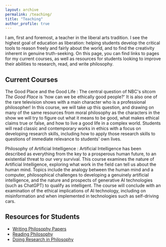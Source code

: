 ```yaml
---
layout: archive
permalink: /teaching/
title: "Teaching"
author_profile: true
---
```


I am, first and foremost, a teacher in the liberal arts tradition.  I see the highest goal of education as liberation: helping students develop the critical tools to reason freely and fairly about the world, and to find the creativity inherent in genuine truth-seeking.  On this page, you can find links to pages for my current courses, as well as resources for students looking to improve their abilities to research, read, and write philosophy.

## Current Courses

The Good Place and the Good Life
:   The central question of NBC's sitcom *The Good Place* is 'how can we be ethically good people?'  It is also one of the rare television shows with a main character who is a professional philosopher!  In this course, we will take up this question, and drawing on many of the same resources from moral philosophy as the characters in the show we will try to figure out what it means to be good, what makes ethical claims true or false, and how to live a good life in a complex world.  Students will read classic and contemporary works in ethics with a focus on developing research skills, including how to apply those research skills to questions of immediate relevance to students' own lives.

Philosophy of Artificial Intelligence
:   Artificial Intelligence has been described as everything from the key to a prosperous human future, to an existential threat to our very survival.  This course examines the nature of Artificial Intelligence, exploring what work in the field can tell us about the human mind.  Topics include the analogy between the human mind and a computer, philosophical challenges to developing a genuinely artificial intelligence, and the nature and prospects of generative AI technologies (such as ChatGPT) to qualify as intelligent.  The course will conclude with an examination of the ethical implications of AI technology, including on misinformation and when implemented in technologies such as self-driving cars.

## Resources for Students

* [Writing Philosophy Papers](/writing/)
* [Reading Philosophy](/reading/)
* [Doing Research in Philosophy](/researching-philosophy)
